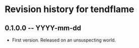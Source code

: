# Revision history for tendflame

## 0.1.0.0 -- YYYY-mm-dd

* First version. Released on an unsuspecting world.
